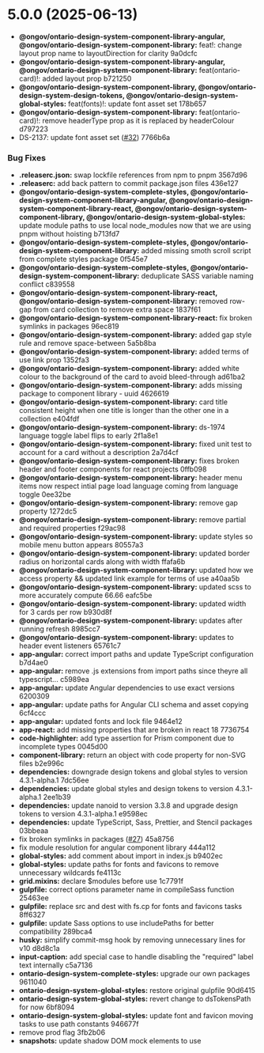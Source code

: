 # 5.0.0 (2025-06-13)

- **@ongov/ontario-design-system-component-library-angular, @ongov/ontario-design-system-component-library:** feat!: change layout prop name to layoutDirection for clarity 9a0dcfc
- **@ongov/ontario-design-system-component-library-angular, @ongov/ontario-design-system-component-library:** feat(ontario-card)!: added layout prop b721250
- **@ongov/ontario-design-system-component-library, @ongov/ontario-design-system-design-tokens, @ongov/ontario-design-system-global-styles:** feat(fonts)!: update font asset set 178b657
- **@ongov/ontario-design-system-component-library:** feat(ontario-card)!: remove headerType prop as it is replaced by headerColour d797223
- DS-2137: update font asset set ([#32](undefined/ongov/ontario-design-system/issues/32)) 7766b6a

### Bug Fixes

- **.releaserc.json:** swap lockfile references from npm to pnpm 3567d96
- **.releaserc:** add back pattern to commit package.json files 436e127
- **@ongov/ontario-design-system-complete-styles, @ongov/ontario-design-system-component-library-angular, @ongov/ontario-design-system-component-library-react, @ongov/ontario-design-system-component-library, @ongov/ontario-design-system-global-styles:** update module paths to use local node_modules now that we are using pnpm without hoisting b713fd7
- **@ongov/ontario-design-system-complete-styles, @ongov/ontario-design-system-component-library:** added missing smoth scroll script from complete styles package 0f545e7
- **@ongov/ontario-design-system-complete-styles, @ongov/ontario-design-system-component-library:** deduplicate SASS variable naming conflict c839558
- **@ongov/ontario-design-system-component-library-react, @ongov/ontario-design-system-component-library:** removed row-gap from card collection to remove extra space 1837f61
- **@ongov/ontario-design-system-component-library-react:** fix broken symlinks in packages 96ec819
- **@ongov/ontario-design-system-component-library:** added gap style rule and remove space-between 5a5b8ba
- **@ongov/ontario-design-system-component-library:** added terms of use link prop 1352fa3
- **@ongov/ontario-design-system-component-library:** added white colour to the background of the card to avoid bleed-through ad61ba2
- **@ongov/ontario-design-system-component-library:** adds missing package to component library - uuid 4626619
- **@ongov/ontario-design-system-component-library:** card title consistent height when one title is longer than the other one in a collection e404fdf
- **@ongov/ontario-design-system-component-library:** ds-1974 language toggle label flips to early 2f1a8e1
- **@ongov/ontario-design-system-component-library:** fixed unit test to account for a card without a description 2a7d4cf
- **@ongov/ontario-design-system-component-library:** fixes broken header and footer components for react projects 0ffb098
- **@ongov/ontario-design-system-component-library:** header menu items now respect intial page load language coming from language toggle 0ee32be
- **@ongov/ontario-design-system-component-library:** remove gap property 1272dc5
- **@ongov/ontario-design-system-component-library:** remove partial and required properties f29ac98
- **@ongov/ontario-design-system-component-library:** update styles so mobile menu button appears 80557a3
- **@ongov/ontario-design-system-component-library:** updated border radius on horizontal cards along with width ffafa6b
- **@ongov/ontario-design-system-component-library:** updated how we access property && updated link example for terms of use a40aa5b
- **@ongov/ontario-design-system-component-library:** updated scss to more accurately compute 66.66 eafc5be
- **@ongov/ontario-design-system-component-library:** updated width for 3 cards per row b930d8f
- **@ongov/ontario-design-system-component-library:** updates after running refresh 8985cc7
- **@ongov/ontario-design-system-component-library:** updates to header event listeners 65761c7
- **app-angular:** correct import paths and update TypeScript configuration b7d4ae0
- **app-angular:** remove .js extensions from import paths since theyre all typescript... c5989ea
- **app-angular:** update Angular dependencies to use exact versions 6200309
- **app-angular:** update paths for Angular CLI schema and asset copying 6cf4ccc
- **app-angular:** updated fonts and lock file 9464e12
- **app-react:** add missing properties that are broken in react 18 7736754
- **code-highlighter:** add type assertion for Prism component due to incomplete types 0045d00
- **component-library:** return an object with code property for non-SVG files b2e996c
- **dependencies:** downgrade design tokens and global styles to version 4.3.1-alpha.1 7dc56ee
- **dependencies:** update global styles and design tokens to version 4.3.1-alpha.1 2ee1b39
- **dependencies:** update nanoid to version 3.3.8 and upgrade design tokens to version 4.3.1-alpha.1 e9598ec
- **dependencies:** update TypeScript, Sass, Prettier, and Stencil packages 03bbeaa
- fix broken symlinks in packages ([#27](undefined/ongov/ontario-design-system/issues/27)) 45a8756
- fix module resolution for angular component library 444a112
- **global-styles:** add comment about import in index.js b9402ec
- **global-styles:** update paths for fonts and favicons to remove unnecessary wildcards fe4113c
- **grid.mixins:** declare $modules before use 1c7791f
- **gulpfile:** correct options parameter name in compileSass function 25463ee
- **gulpfile:** replace src and dest with fs.cp for fonts and favicons tasks 8ff6327
- **gulpfile:** update Sass options to use includePaths for better compatibility 289bca4
- **husky:** simplify commit-msg hook by removing unnecessary lines for v10 d8d8c1a
- **input-caption:** add special case to handle disabling the "required" label text internally c5a7136
- **ontario-design-system-complete-styles:** upgrade our own packages 9611040
- **ontario-design-system-global-styles:** restore original gulpfile 90d6415
- **ontario-design-system-global-styles:** revert change to dsTokensPath for now 6bf8094
- **ontario-design-system-global-styles:** update font and favicon moving tasks to use path constants 946677f
- remove prod flag 3fb2b06
- **snapshots:** update shadow DOM mock elements to use <template> for consistency f6ab738
- updated production flag to point to the proper environment file 335c580
- **utils:** isNumber function validation inverted 37637b6
- **utils:** update `retrieveEnumKeys` function 325d3af
- **workflows:** update pnpm action to use action-setup for installation f4ab102
- **workflows:** update pnpm version to 10.2.0 in all workflow files 45ac877

### Code Refactoring

- **global-styles:** update global styles to use new fonts partial 4e855db

### Features

- **@ongov/ontario-design-system-complete-styles, @ongov/ontario-design-system-component-library-angular, @ongov/ontario-design-system-component-library-react, @ongov/ontario-design-system-component-library, @ongov/ontario-design-system-design-tokens, @ongov/ontario-design-system-global-styles:** update lerna, semantic-release, and snapshots 0053577
- **@ongov/ontario-design-system-complete-styles, @ongov/ontario-design-system-component-library-angular, @ongov/ontario-design-system-component-library-react, @ongov/ontario-design-system-component-library, @ongov/ontario-design-system-design-tokens, @ongov/ontario-design-system-global-styles:** use pnpm 3ea714a
- **@ongov/ontario-design-system-component-library-angular, @ongov/ontario-design-system-component-library:** ontario-card header supports ds colour options 3ec917a
- **@ongov/ontario-design-system-component-library:** add alt text property for images within an ontario-card 0ea14ac
- **@ongov/ontario-design-system-component-library:** add dynamic heading level rendering to ontario-card component 3a6fc36
- **@ongov/ontario-design-system-component-library:** added readMes to the two new task components 1ac0fd2
- **@ongov/ontario-design-system-component-library:** update hint text and language validators cbb3a42
- add missing environment variables for Renovate configuration 891ee92
- add Renovate configuration and update workflow for PNPM integration afa9368
- add Renovate configuration parameters to workflow 5f6c2bb
- add Renovate configuration parameters to workflow ([#50](undefined/ongov/ontario-design-system/issues/50)) a774862
- add Renovate GitHub Action workflow 985247c
- add RENOVATE_TOKEN to Renovate workflow for improved authentication aacf9b3
- enable pull request trigger for Renovate workflow 6a0d996
- **global-styles:** add index.js file to allow for import in JS 0f029eb
- **monorepo:** add rimraf as a dev dependency in multiple packages de2959d
- **monorepo:** add script to check for outdated dependencies and update gulpfile paths 764c2a4
- **monorepo:** migrate to npm workspaces with Lerna a16264d
- **monorepo:** updating dependencies 0b1e74d
- **ontario-design-system-component-library-react:** update everything else except np 7d61e74
- **ontario-design-system-component-library-react:** update types and jest dependencies 357392b
- **ontario-design-system-component-library\*:** update imports to follow nodenext standard 6553372
- **ontario-design-system-components:** update StyleDictionary implementation 666a0d1
- **ontario-design-system-design-tokens:** add js platform output for tokens f670e60
- **ontario-design-system:** add TypeScript configuration file with baseUrl and path mappings 06d5cc8
- **ontario-search-box:** add component to library b2756b6
- **ontario-task-list:** add comments to the task list file 9f66fa4
- **ontario-task-list:** updated tests for task list 753247c
- **ontario-task:** add translation for aria-label c51eb12
- **ontario-task:** added test to check heading level of task label 4f69ff8
- **ontario-task:** updated translation functionality bd931fe
- remove RENOVATE_CONFIG_FILE from Renovate workflow e2c3351
- update PNPM version to 10.2.0 in Renovate workflow 227ca04

### BREAKING CHANGES

- **@ongov/ontario-design-system-component-library-angular, @ongov/ontario-design-system-component-library:** cards with the `layout` prop should now use `layout-direction` or `layoutDirection`
- Font assets have been restructured, review font files
  and SCSS/CSS imports in use.

### update global styles to use new fonts partial

- Provide `font-family` strings from `fonts` partial instead of
  `typography` partial
- Rename `$ontario-font-raleway-modified` to `$ontario-font-raleway`
- Add `fonts` to `theme.scss`

* `font-family` vars → `fonts`; Removed `-modified` from
  `$ontario-font-raleway`.

### update component styles to use fonts

- Update components using `typeography` `font-face` vars to use `fonts`.
- Rename uses of `$ontario-font-raleway-modified` to
  `$ontario-font-raleway`.

* **global-styles:** `font-family` vars → `fonts`; Removed `-modified` from `$ontario-font-raleway`.
* **@ongov/ontario-design-system-component-library, @ongov/ontario-design-system-design-tokens, @ongov/ontario-design-system-global-styles:** Font assets have been restructured, review font files and SCSS/CSS imports in use.
* **@ongov/ontario-design-system-component-library-angular, @ongov/ontario-design-system-component-library:** `card-type` prop is now deprecated. Use `layout` prop instead.
* **@ongov/ontario-design-system-component-library:** `headerType` prop has been deprecated. Use the `headerColour` prop instead.

# 5.0.0-alpha.10 (2025-03-31)

### Bug Fixes

- **global-styles:** add comment about import in index.js b9402ec

# 5.0.0-alpha.9 (2025-03-31)

### Bug Fixes

- **.releaserc:** add back pattern to commit package.json files 436e127

# 5.0.0-alpha.8 (2025-03-27)

### Features

- **global-styles:** add index.js file to allow for import in JS 0f029eb

# 5.0.0-alpha.7 (2025-03-13)

### Bug Fixes

- **.releaserc.json:** swap lockfile references from npm to pnpm 3567d96

# 5.0.0-alpha.6 (2025-03-13)

- **@ongov/ontario-design-system-component-library, @ongov/ontario-design-system-design-tokens, @ongov/ontario-design-system-global-styles:** feat(fonts)!: update font asset set 178b657
- DS-2137: update font asset set ([#32](undefined/ongov/ontario-design-system/issues/32)) 7766b6a

### Bug Fixes

- **@ongov/ontario-design-system-complete-styles, @ongov/ontario-design-system-component-library-angular, @ongov/ontario-design-system-component-library-react, @ongov/ontario-design-system-component-library, @ongov/ontario-design-system-global-styles:** update module paths to use local node_modules now that we are using pnpm without hoisting b713fd7
- **@ongov/ontario-design-system-component-library-react:** fix broken symlinks in packages 96ec819
- **@ongov/ontario-design-system-component-library:** adds missing package to component library - uuid 4626619
- **@ongov/ontario-design-system-component-library:** updates after running refresh 8985cc7
- **app-angular:** correct import paths and update TypeScript configuration b7d4ae0
- **app-angular:** remove .js extensions from import paths since theyre all typescript... c5989ea
- **app-angular:** update Angular dependencies to use exact versions 6200309
- **app-angular:** update paths for Angular CLI schema and asset copying 6cf4ccc
- **app-angular:** updated fonts and lock file 9464e12
- **app-react:** add missing properties that are broken in react 18 7736754
- **code-highlighter:** add type assertion for Prism component due to incomplete types 0045d00
- **component-library:** return an object with code property for non-SVG files b2e996c
- **dependencies:** downgrade design tokens and global styles to version 4.3.1-alpha.1 7dc56ee
- **dependencies:** update global styles and design tokens to version 4.3.1-alpha.1 2ee1b39
- **dependencies:** update nanoid to version 3.3.8 and upgrade design tokens to version 4.3.1-alpha.1 e9598ec
- **dependencies:** update TypeScript, Sass, Prettier, and Stencil packages 03bbeaa
- fix broken symlinks in packages ([#27](undefined/ongov/ontario-design-system/issues/27)) 45a8756
- **global-styles:** update paths for fonts and favicons to remove unnecessary wildcards fe4113c
- **gulpfile:** correct options parameter name in compileSass function 25463ee
- **gulpfile:** replace src and dest with fs.cp for fonts and favicons tasks 8ff6327
- **gulpfile:** update Sass options to use includePaths for better compatibility 289bca4
- **husky:** simplify commit-msg hook by removing unnecessary lines for v10 d8d8c1a
- **ontario-design-system-complete-styles:** upgrade our own packages 9611040
- **ontario-design-system-global-styles:** restore original gulpfile 90d6415
- **ontario-design-system-global-styles:** revert change to dsTokensPath for now 6bf8094
- **ontario-design-system-global-styles:** update font and favicon moving tasks to use path constants 946677f
- **snapshots:** update shadow DOM mock elements to use <template> for consistency f6ab738
- **workflows:** update pnpm action to use action-setup for installation f4ab102
- **workflows:** update pnpm version to 10.2.0 in all workflow files 45ac877

### Code Refactoring

- **global-styles:** update global styles to use new fonts partial 4e855db

### Features

- **@ongov/ontario-design-system-complete-styles, @ongov/ontario-design-system-component-library-angular, @ongov/ontario-design-system-component-library-react, @ongov/ontario-design-system-component-library, @ongov/ontario-design-system-design-tokens, @ongov/ontario-design-system-global-styles:** update lerna, semantic-release, and snapshots 0053577
- **@ongov/ontario-design-system-complete-styles, @ongov/ontario-design-system-component-library-angular, @ongov/ontario-design-system-component-library-react, @ongov/ontario-design-system-component-library, @ongov/ontario-design-system-design-tokens, @ongov/ontario-design-system-global-styles:** use pnpm 3ea714a
- **monorepo:** add rimraf as a dev dependency in multiple packages de2959d
- **monorepo:** add script to check for outdated dependencies and update gulpfile paths 764c2a4
- **monorepo:** migrate to npm workspaces with Lerna a16264d
- **monorepo:** updating dependencies 0b1e74d
- **ontario-design-system-component-library-react:** update everything else except np 7d61e74
- **ontario-design-system-component-library-react:** update types and jest dependencies 357392b
- **ontario-design-system-component-library\*:** update imports to follow nodenext standard 6553372
- **ontario-design-system-components:** update StyleDictionary implementation 666a0d1
- **ontario-design-system-design-tokens:** add js platform output for tokens f670e60
- **ontario-design-system:** add TypeScript configuration file with baseUrl and path mappings 06d5cc8

### BREAKING CHANGES

- Font assets have been restructured, review font files
  and SCSS/CSS imports in use.

### update global styles to use new fonts partial

- Provide `font-family` strings from `fonts` partial instead of
  `typography` partial
- Rename `$ontario-font-raleway-modified` to `$ontario-font-raleway`
- Add `fonts` to `theme.scss`

* `font-family` vars → `fonts`; Removed `-modified` from
  `$ontario-font-raleway`.

### update component styles to use fonts

- Update components using `typeography` `font-face` vars to use `fonts`.
- Rename uses of `$ontario-font-raleway-modified` to
  `$ontario-font-raleway`.

* **global-styles:** `font-family` vars → `fonts`; Removed `-modified` from `$ontario-font-raleway`.
* **@ongov/ontario-design-system-component-library, @ongov/ontario-design-system-design-tokens, @ongov/ontario-design-system-global-styles:** Font assets have been restructured, review font files and SCSS/CSS imports in use.

# 5.0.0-alpha.5 (2025-01-27)

### Bug Fixes

- **@ongov/ontario-design-system-component-library:** added gap style rule and remove space-between 5a5b8ba
- **@ongov/ontario-design-system-component-library:** added terms of use link prop 1352fa3
- **@ongov/ontario-design-system-component-library:** added white colour to the background of the card to avoid bleed-through ad61ba2
- **@ongov/ontario-design-system-component-library:** remove partial and required properties f29ac98
- **@ongov/ontario-design-system-component-library:** updated border radius on horizontal cards along with width ffafa6b
- **@ongov/ontario-design-system-component-library:** updated how we access property && updated link example for terms of use a40aa5b
- **@ongov/ontario-design-system-component-library:** updated scss to more accurately compute 66.66 eafc5be
- **@ongov/ontario-design-system-component-library:** updated width for 3 cards per row b930d8f

# 5.0.0-alpha.4 (2025-01-17)

### Bug Fixes

- **@ongov/ontario-design-system-complete-styles, @ongov/ontario-design-system-component-library:** deduplicate SASS variable naming conflict c839558

# 5.0.0-alpha.3 (2024-12-17)

### Bug Fixes

- **grid.mixins:** declare $modules before use 1c7791f
- **utils:** isNumber function validation inverted 37637b6
- **utils:** update `retrieveEnumKeys` function 325d3af

# 5.0.0-alpha.2 (2024-11-26)

### Bug Fixes

- remove prod flag 3fb2b06
- updated production flag to point to the proper environment file 335c580

# 5.0.0-alpha.1 (2024-10-21)

### Bug Fixes

- **@ongov/ontario-design-system-complete-styles, @ongov/ontario-design-system-component-library:** added missing smoth scroll script from complete styles package 0f545e7
- **@ongov/ontario-design-system-component-library:** update styles so mobile menu button appears 80557a3
- **input-caption:** add special case to handle disabling the "required" label text internally c5a7136

- **@ongov/ontario-design-system-component-library:** feat(ontario-card)!: remove headerType prop as it is replaced by headerColour d797223
- **@ongov/ontario-design-system-component-library-angular, @ongov/ontario-design-system-component-library:** feat(ontario-card)!: added layout prop b721250

### Features

- **@ongov/ontario-design-system-component-library-angular, @ongov/ontario-design-system-component-library:** ontario-card header supports ds colour options 3ec917a
- **ontario-search-box:** add component to library b2756b6

### BREAKING CHANGES

- **@ongov/ontario-design-system-component-library-angular, @ongov/ontario-design-system-component-library:** `card-type` prop is now deprecated. Use `layout` prop instead.
- **@ongov/ontario-design-system-component-library:** `headerType` prop has been deprecated. Use the `headerColour` prop instead.

## 4.3.1-alpha.1 (2024-10-11)

### Bug Fixes

- **@ongov/ontario-design-system-component-library:** card title consistent height when one title is longer than the other one in a collection e404fdf
- **@ongov/ontario-design-system-component-library:** ds-1974 language toggle label flips to early 2f1a8e1
- **@ongov/ontario-design-system-component-library:** fixed unit test to account for a card without a description 2a7d4cf
- **@ongov/ontario-design-system-component-library:** header menu items now respect intial page load language coming from language toggle 0ee32be
- **@ongov/ontario-design-system-component-library:** updates to header event listeners 65761c7

# 4.3.0 (2024-10-02)

### Bug Fixes

- **@ongov/ontario-design-system-component-library-angular, @ongov/ontario-design-system-component-library:** convert headingContent and headingType to optional in OntarioCallout and OntarioAside 7aaf331
- **@ongov/ontario-design-system-component-library, @ongov/ontario-design-system-global-styles:** added new bold italic open sans font 599e21a
- **@ongov/ontario-design-system-component-library:** document how to use events with form components 2acd311
- **@ongov/ontario-design-system-component-library:** ontario card height is now the same for all cards regardless of individual card content length 8c3e95a
- **@ongov/ontario-design-system-component-library:** ontario-card-collection\_\_container now has padding set to 0 c83e311
- **@ongov/ontario-design-system-component-library:** readme updates to component name and properties e5af8b1
- **@ongov/ontario-design-system-component-library:** stacking all cards in one column on small breakpoints 67958f1
- **@ongov/ontario-design-system-component-library:** web components now have import injection support 83e4c8e
- **@ongov/ontario-design-system-design-tokens, @ongov/ontario-design-system-global-styles:** small breakpoint styling error in heading regarding language toggle and logo adbc8b2
- **@ongov/ontario-design-system-global-styles:** moved local font to the end of declaration 62e487a
- **ontario-button:** update submit method to requestSubmit() c113b20
- **ontario-header:** fix OntarioHeader emitting `0` when max links set to zero de9bdaa
- tablet and mobile subheader links now collapse into a menu button b888a36

### Features

- **@ongov/ontario-design-system-component-library:** final qa fixes 928645f
- **@ongov/ontario-design-system-component-library:** fixes for poc 1638cb7
- **@ongov/ontario-design-system-component-library:** implement ontario-badge as a web component 14bfdef
- **@ongov/ontario-design-system-global-styles:** add hyphenation support for labels and fieldsets df759f3
- **@ongov/ontario-design-system-global-styles:** move form styles from \_text_input.component.scss 5ee2679
- fix build error 5ccded9
- fix build error 4a2c3d4
- fix manifest json fbd8fc7
- remove margin top 2ff51bd
- update angular page titles 9715eda
- update angular title for content 6725ca3
- update base url to be a constant aefd901
- updates based on QA feedback ec45cbb

# 4.3.0-alpha.3 (2024-10-01)

### Bug Fixes

- **@ongov/ontario-design-system-component-library, @ongov/ontario-design-system-global-styles:** added new bold italic open sans font 599e21a
- **@ongov/ontario-design-system-component-library:** document how to use events with form components 2acd311
- **@ongov/ontario-design-system-component-library:** readme updates to component name and properties e5af8b1
- **@ongov/ontario-design-system-component-library:** web components now have import injection support 83e4c8e
- **@ongov/ontario-design-system-design-tokens, @ongov/ontario-design-system-global-styles:** small breakpoint styling error in heading regarding language toggle and logo adbc8b2
- **@ongov/ontario-design-system-global-styles:** moved local font to the end of declaration 62e487a
- **ontario-button:** update submit method to requestSubmit() c113b20
- **ontario-header:** fix OntarioHeader emitting `0` when max links set to zero de9bdaa
- tablet and mobile subheader links now collapse into a menu button b888a36

### Features

- **@ongov/ontario-design-system-component-library:** implement ontario-badge as a web component 14bfdef
- **@ongov/ontario-design-system-global-styles:** add hyphenation support for labels and fieldsets df759f3

# 4.3.0-alpha.2 (2024-08-19)

### Bug Fixes

- **@ongov/ontario-design-system-component-library:** stacking all cards in one column on small breakpoints 67958f1

# 4.3.0-alpha.1 (2024-08-07)

### Bug Fixes

- **@ongov/ontario-design-system-component-library-angular, @ongov/ontario-design-system-component-library:** convert headingContent and headingType to optional in OntarioCallout and OntarioAside 7aaf331
- **@ongov/ontario-design-system-component-library:** ontario card height is now the same for all cards regardless of individual card content length 8c3e95a
- **@ongov/ontario-design-system-component-library:** ontario-card-collection\_\_container now has padding set to 0 c83e311

### Features

- **@ongov/ontario-design-system-component-library:** final qa fixes 928645f
- **@ongov/ontario-design-system-component-library:** fixes for poc 1638cb7
- **@ongov/ontario-design-system-global-styles:** move form styles from \_text_input.component.scss 5ee2679
- fix build error 5ccded9
- fix build error 4a2c3d4
- fix manifest json fbd8fc7
- remove margin top 2ff51bd
- update angular page titles 9715eda
- update angular title for content 6725ca3
- update base url to be a constant aefd901
- updates based on QA feedback ec45cbb

# 4.3.0-alpha.1 (2024-08-07)

### Bug Fixes

- **@ongov/ontario-design-system-component-library-angular, @ongov/ontario-design-system-component-library:** convert headingContent and headingType to optional in OntarioCallout and OntarioAside 7aaf331
- **@ongov/ontario-design-system-component-library:** ontario card height is now the same for all cards regardless of individual card content length 8c3e95a
- **@ongov/ontario-design-system-component-library:** ontario-card-collection\_\_container now has padding set to 0 c83e311

### Features

- **@ongov/ontario-design-system-component-library:** final qa fixes 928645f
- **@ongov/ontario-design-system-component-library:** fixes for poc 1638cb7
- **@ongov/ontario-design-system-global-styles:** move form styles from \_text_input.component.scss 5ee2679
- fix build error 5ccded9
- fix build error 4a2c3d4
- fix manifest json fbd8fc7
- remove margin top 2ff51bd
- update angular page titles 9715eda
- update angular title for content 6725ca3
- update base url to be a constant aefd901
- updates based on QA feedback ec45cbb

# 4.2.0 (2024-04-18)

### Bug Fixes

- **@ongov/ontario-design-system-component-library:** adds background-colour and border-radius for cards d8a9b8a
- **@ongov/ontario-design-system-component-library:** changed-header-width-to-match-card 1733743
- **@ongov/ontario-design-system-component-library:** fixed typo d2113a7
- **@ongov/ontario-design-system-global-styles:** updated global styles to include edge case for columns 3ee2e29
- **ontario-footer:** add assetBasePath to allow custom asset paths 414a83e

### Features

- **@ongov/ontario-design-system-complete-styles, @ongov/ontario-design-system-component-library-angular, @ongov/ontario-design-system-component-library-react, @ongov/ontario-design-system-component-library, @ongov/ontario-design-system-design-tokens, @ongov/ontario-design-system-global-styles:** adds note about changes to package namespace in README files d068527
- **@ongov/ontario-design-system-complete-styles, @ongov/ontario-design-system-component-library-angular, @ongov/ontario-design-system-component-library-react, @ongov/ontario-design-system-component-library, @ongov/ontario-design-system-design-tokens, @ongov/ontario-design-system-global-styles:** update the namespaces across the entire repo 26a6b77
- **@ongov/ontario-design-system-complete-styles, @ongov/ontario-design-system-component-library-angular, @ongov/ontario-design-system-component-library-react, @ongov/ontario-design-system-component-library, @ongov/ontario-design-system-design-tokens, @ongov/ontario-design-system-global-styles:** update the namespaces across the entire repo 75811a2
- **@ongov/ontario-design-system-component-library, @ongov/ontario-design-system-global-styles:** updated sass files to reference new namespace e287af4
- **@ongov/ontario-design-system-component-library:** add native form support to the form elements 0de149f
- **@ongov/ontario-design-system-global-styles:** fix multi comlumn list layout issue 3488a4c
- **component-library:** upgrade to Stencil 4.12.2 3d0da0f

# 4.2.0-alpha.1 (2024-04-17)

### Bug Fixes

- **@ongov/ontario-design-system-component-library:** adds background-colour and border-radius for cards d8a9b8a
- **@ongov/ontario-design-system-component-library:** changed-header-width-to-match-card 1733743
- **@ongov/ontario-design-system-component-library:** fixed typo d2113a7
- **@ongov/ontario-design-system-global-styles:** updated global styles to include edge case for columns 3ee2e29
- **ontario-footer:** add assetBasePath to allow custom asset paths 414a83e

### Features

- **@ongov/ontario-design-system-complete-styles, @ongov/ontario-design-system-component-library-angular, @ongov/ontario-design-system-component-library-react, @ongov/ontario-design-system-component-library, @ongov/ontario-design-system-design-tokens, @ongov/ontario-design-system-global-styles:** adds note about changes to package namespace in README files d068527
- **@ongov/ontario-design-system-complete-styles, @ongov/ontario-design-system-component-library-angular, @ongov/ontario-design-system-component-library-react, @ongov/ontario-design-system-component-library, @ongov/ontario-design-system-design-tokens, @ongov/ontario-design-system-global-styles:** update the namespaces across the entire repo 26a6b77
- **@ongov/ontario-design-system-complete-styles, @ongov/ontario-design-system-component-library-angular, @ongov/ontario-design-system-component-library-react, @ongov/ontario-design-system-component-library, @ongov/ontario-design-system-design-tokens, @ongov/ontario-design-system-global-styles:** update the namespaces across the entire repo 75811a2
- **@ongov/ontario-design-system-component-library, @ongov/ontario-design-system-global-styles:** updated sass files to reference new namespace e287af4
- **@ongov/ontario-design-system-component-library:** add native form support to the form elements 0de149f
- **@ongov/ontario-design-system-global-styles:** fix multi comlumn list layout issue 3488a4c
- **component-library:** upgrade to Stencil 4.12.2 3d0da0f

# 4.1.0 (2024-04-09)

### Bug Fixes

- **@ontario-digital-service/ontario-design-system-global-styles:** updated global styles to include edge case for columns 249d1c6
- **ontario-footer:** add assetBasePath to allow custom asset paths 2303da1
- **OntarioDateInput:** add custom inputOnChange event ef80b9a

### Features

- **@ontario-digital-service/ontario-design-system-complete-styles, @ontario-digital-service/ontario-design-system-component-library-angular, @ontario-digital-service/ontario-design-system-component-library-react, @ontario-digital-service/ontario-design-system-component-library, @ontario-digital-service/ontario-design-system-design-tokens, @ontario-digital-service/ontario-design-system-global-styles:** adds note about changes to package namespace in README files db051a3
- **@ontario-digital-service/ontario-design-system-component-library-angular, @ontario-digital-service/ontario-design-system-component-library:** adds web-component examples de083e9
- **@ontario-digital-service/ontario-design-system-component-library:** add component examples to component documentation 8cb7fea
- **@ontario-digital-service/ontario-design-system-global-styles:** fix multi comlumn list layout issue 33dec9d
- update package version 007ea21

# 4.1.0-alpha.4 (2024-04-04)

### Features

- **@ontario-digital-service/ontario-design-system-complete-styles, @ontario-digital-service/ontario-design-system-component-library-angular, @ontario-digital-service/ontario-design-system-component-library-react, @ontario-digital-service/ontario-design-system-component-library, @ontario-digital-service/ontario-design-system-design-tokens, @ontario-digital-service/ontario-design-system-global-styles:** adds note about changes to package namespace in README files db051a3

# 4.1.0-alpha.3 (2024-03-25)

### Bug Fixes

- **ontario-footer:** add assetBasePath to allow custom asset paths 2303da1

# 4.1.0-alpha.2 (2024-03-20)

### Bug Fixes

- **@ontario-digital-service/ontario-design-system-global-styles:** updated global styles to include edge case for columns 249d1c6

### Features

- **@ontario-digital-service/ontario-design-system-global-styles:** fix multi comlumn list layout issue 33dec9d

# 4.1.0-alpha.1 (2024-03-18)

### Bug Fixes

- **OntarioDateInput:** add custom inputOnChange event ef80b9a

### Features

- **@ontario-digital-service/ontario-design-system-component-library-angular, @ontario-digital-service/ontario-design-system-component-library:** adds web-component examples de083e9
- **@ontario-digital-service/ontario-design-system-component-library:** add component examples to component documentation 8cb7fea
- update package version 007ea21

# 4.0.0 (2024-02-02)

### Bug Fixes

- **@ongov/ontario-design-system-component-library:** add additional icon sizes, 16 and 48 2311f4b
- **@ongov/ontario-design-system-component-library:** avoid overriding language through events if lang is passed as prop 6e4d5b7
- **@ongov/ontario-design-system-component-library:** disable es5 production build 8453a6c
- **@ongov/ontario-design-system-component-library:** fix footer tests for the year 2024 967c66f
- **@ongov/ontario-design-system-component-library:** fixed unit tests b484da4
- **@ongov/ontario-design-system-component-library:** remove the open string type from IconColours on the icons d323137

### Features

- **@ongov/ontario-design-system-component-library:** update styles to flex wrap card-collection 4dcf380
- **developer-docs:** add Google Tag Manager plugin to inject Google Analytics into Docusaurus 6eccd18

### BREAKING CHANGES

- **@ongov/ontario-design-system-component-library:** remove es5 support from the build

# 4.0.0-alpha.4 (2024-02-02)

### Bug Fixes

- **@ongov/ontario-design-system-component-library:** add additional icon sizes, 16 and 48 2311f4b
- **@ongov/ontario-design-system-component-library:** remove the open string type from IconColours on the icons d323137

### Features

- **@ongov/ontario-design-system-component-library:** update styles to flex wrap card-collection 4dcf380
- **developer-docs:** add Google Tag Manager plugin to inject Google Analytics into Docusaurus 6eccd18

# 4.0.0-alpha.3 (2024-01-30)

### Reverts

- **@ongov/ontario-design-system-component-library:** Revert "chore: add 'use client' to button to see how it works in NextJS" d961089

# 4.0.0-alpha.2 (2024-01-04)

### Bug Fixes

- **@ongov/ontario-design-system-component-library:** fix footer tests for the year 2024 967c66f

# 4.0.0-alpha.1 (2023-12-29)

### Bug Fixes

- **@ongov/ontario-design-system-component-library:** disable es5 production build 8453a6c

### BREAKING CHANGES

- **@ongov/ontario-design-system-component-library:** remove es5 support from the build

## 3.2.1-alpha.1 (2023-12-29)

### Bug Fixes

- **@ongov/ontario-design-system-component-library:** avoid overriding language through events if lang is passed as prop 6e4d5b7
- **@ongov/ontario-design-system-component-library:** fixed unit tests b484da4

# 3.2.0 (2023-12-11)

### Bug Fixes

- **@ongov/ontario-design-system-component-library:** refactor error messaging SASS to make it reusable 62e3caf

### Features

- **ontario-input:** add error messaging and live validation to input e1641fa

# 3.2.0-alpha.1 (2023-12-11)

### Bug Fixes

- **@ongov/ontario-design-system-component-library:** refactor error messaging SASS to make it reusable 62e3caf

### Features

- **ontario-input:** add error messaging and live validation to input e1641fa

# 3.1.0 (2023-12-11)

### Bug Fixes

- **@ongov/ontario-design-system-component-library-angular, @ongov/ontario-design-system-component-library:** emit change events from input components 3b2302c
- **@ongov/ontario-design-system-component-library:** added config for header link api 28cb9b6
- **@ongov/ontario-design-system-component-library:** added hint-expander container bb97823
- **@ongov/ontario-design-system-component-library:** empty hint-expander container 10f739b
- **@ongov/ontario-design-system-component-library:** update typo 1dda24b
- **@ongov/ontario-design-system-global-styles:** add design tokens in global styles distribution package ebae02d
- **@ongov/ontario-design-system-global-styles:** review comments changes fa4bd86
- **ontario-header:** add information about serviceOntario header type to readme 47dc2b8
- **ontario-hint-expender:** add type information to emitted toggleExpanderEvent be56364
- **ontario-hint-text:** clean up HTML example formatting a63f718
- **ontario-input:** clean up HTML examples' formatting 794eb67
- **ontario-step-indicator:** add documentation and usage examples d48577c
- **ontario-table:** update custom prop type docs with defaults 3da7134
- **ontario-textarea:** add default column to custom prop type tables e9b4e24

### Features

- **@ongov/ontario-design-system-component-library-angular, @ongov/ontario-design-system-component-library, @ongov/ontario-design-system-global-styles:** angular poc environment ddc6fe8
- **@ongov/ontario-design-system-component-library:** fetch dynamic french menu for header 01b1713

# 3.1.0-alpha.1 (2023-12-08)

### Bug Fixes

- **@ongov/ontario-design-system-component-library-angular, @ongov/ontario-design-system-component-library:** emit change events from input components 3b2302c
- **@ongov/ontario-design-system-component-library:** added config for header link api 28cb9b6
- **@ongov/ontario-design-system-component-library:** added hint-expander container bb97823
- **@ongov/ontario-design-system-component-library:** empty hint-expander container 10f739b
- **@ongov/ontario-design-system-component-library:** update typo 1dda24b
- **@ongov/ontario-design-system-global-styles:** add design tokens in global styles distribution package ebae02d
- **@ongov/ontario-design-system-global-styles:** review comments changes fa4bd86
- **ontario-header:** add information about serviceOntario header type to readme 47dc2b8
- **ontario-hint-expender:** add type information to emitted toggleExpanderEvent be56364
- **ontario-hint-text:** clean up HTML example formatting a63f718
- **ontario-input:** clean up HTML examples' formatting 794eb67
- **ontario-step-indicator:** add documentation and usage examples d48577c
- **ontario-table:** update custom prop type docs with defaults 3da7134
- **ontario-textarea:** add default column to custom prop type tables e9b4e24

### Features

- **@ongov/ontario-design-system-component-library-angular, @ongov/ontario-design-system-component-library, @ongov/ontario-design-system-global-styles:** angular poc environment ddc6fe8
- **@ongov/ontario-design-system-component-library:** fetch dynamic french menu for header 01b1713

# 3.0.0 (2023-09-27)

### Bug Fixes

- **@ongov/ontario-design-system-component-library-angular, @ongov/ontario-design-system-component-library:** update event function signature to match the types expected a18275f
- **@ongov/ontario-design-system-component-library-angular, @ongov/ontario-design-system-component-library:** update event signatures on ontario-checkboxes ed3afae
- **@ongov/ontario-design-system-component-library:** added DateValidatorReturnType to readme 74540ea
- **@ongov/ontario-design-system-component-library:** review comment fixes 43d0d47
- **@ongov/ontario-design-system-component-library:** review comment fixes 8a1f520
- **@ongov/ontario-design-system-component-library:** review comment fixes for date-input component 3bd4251
- **@ongov/ontario-design-system-component-library:** update all event signatures to return void to be compatible with React e775f88
- **@ongov/ontario-design-system-component-library:** updated date validation logic 3f1a96d
- **@ongov/ontario-design-system-component-library:** updated dateValidator example f0bbbbb
- **global-styles:** add px-to-rem function and mark rem-calc deprecated ea8124b
- **web-components:** update readme script links to point to correct paths b896904

- **@ongov/ontario-design-system-component-library:** feat!: upgrade to Stencil v4.1.0 1d6a1a9, closes /github.com/ionic-team/stencil/blob/main/BREAKING_CHANGES.md#stencil-v400
- **@ongov/ontario-design-system-component-library:** feat!: upgrade to Stencil v3.0.0 cdc25c8, closes /github.com/ionic-team/stencil/blob/main/BREAKING_CHANGES.md#stencil-v300

### Features

- **@ongov/ontario-design-system-component-library-angular, @ongov/ontario-design-system-component-library-react, @ongov/ontario-design-system-component-library:** added date input component c247722
- **@ongov/ontario-design-system-component-library:** added service ontario header 606bd99

### BREAKING CHANGES

- **@ongov/ontario-design-system-component-library:** Upgrading StencilJS next major version, v4.1.0.

Although there is not a big change in Stencil it might have unforeseen side-effects.

- **@ongov/ontario-design-system-component-library:** Upgrading StencilJS next major version.

Although there is not a big change in Stencil it might have unforeseen side-effects.

# 3.0.0-alpha.2 (2023-09-26)

### Bug Fixes

- **@ongov/ontario-design-system-component-library:** added DateValidatorReturnType to readme 74540ea
- **@ongov/ontario-design-system-component-library:** review comment fixes 43d0d47
- **@ongov/ontario-design-system-component-library:** review comment fixes 8a1f520
- **@ongov/ontario-design-system-component-library:** review comment fixes for date-input component 3bd4251
- **@ongov/ontario-design-system-component-library:** update all event signatures to return void to be compatible with React e775f88
- **@ongov/ontario-design-system-component-library:** updated date validation logic 3f1a96d
- **@ongov/ontario-design-system-component-library:** updated dateValidator example f0bbbbb

### Features

- **@ongov/ontario-design-system-component-library-angular, @ongov/ontario-design-system-component-library-react, @ongov/ontario-design-system-component-library:** added date input component c247722
- **@ongov/ontario-design-system-component-library:** added service ontario header 606bd99

# 3.0.0-alpha.1 (2023-09-22)

### Bug Fixes

- **@ongov/ontario-design-system-component-library-angular, @ongov/ontario-design-system-component-library:** update event function signature to match the types expected a18275f
- **@ongov/ontario-design-system-component-library-angular, @ongov/ontario-design-system-component-library:** update event signatures on ontario-checkboxes ed3afae
- **global-styles:** add px-to-rem function and mark rem-calc deprecated ea8124b
- **web-components:** update readme script links to point to correct paths b896904

- **@ongov/ontario-design-system-component-library:** feat!: upgrade to Stencil v4.1.0 1d6a1a9, closes /github.com/ionic-team/stencil/blob/main/BREAKING_CHANGES.md#stencil-v400
- **@ongov/ontario-design-system-component-library:** feat!: upgrade to Stencil v3.0.0 cdc25c8, closes /github.com/ionic-team/stencil/blob/main/BREAKING_CHANGES.md#stencil-v300

### BREAKING CHANGES

- **@ongov/ontario-design-system-component-library:** Upgrading StencilJS next major version, v4.1.0.

Although there is not a big change in Stencil it might have unforeseen side-effects.

- **@ongov/ontario-design-system-component-library:** Upgrading StencilJS next major version.

Although there is not a big change in Stencil it might have unforeseen side-effects.

# 2.7.0 (2023-08-17)

### Bug Fixes

- **@ongov/ontario-design-system-complete-styles, @ongov/ontario-design-system-component-library-angular, @ongov/ontario-design-system-component-library:** updates package.lock files, adds variable for asset-styles in complete styles package 4d5e138
- **@ongov/ontario-design-system-complete-styles, @ongov/ontario-design-system-component-library:** updates complete-styles package to include missing and broken assets 5853344
- **@ongov/ontario-design-system-complete-styles:** adds missing packages 80dcb32
- **@ongov/ontario-design-system-complete-styles:** fixes from MR review d710ca4
- **@ongov/ontario-design-system-component-library, @ongov/ontario-design-system-global-styles:** updates heading styles for fieldset legends, updates component lib index file for accessibility 5ad58d8
- **@ongov/ontario-design-system-component-library:** fixed header showing empty menu 635ca12
- **@ongov/ontario-design-system-component-library:** fixes back button custom on click functionality in step indicator 4b8ddcd
- **@ongov/ontario-design-system-component-library:** showing menu button based on allowed sub header links 6ac6cd2
- **@ongov/ontario-design-system-component-library:** updates icon colour options, updates hint expander colour and test a3af8ef
- swithch app to using HashRouter ef0faba
- update header links to expose some from the menu e1bbcb4

### Features

- **@ongov/ontario-design-system-complete-styles, @ongov/ontario-design-system-component-library-angular, @ongov/ontario-design-system-component-library-react, @ongov/ontario-design-system-component-library, @ongov/ontario-design-system-design-tokens, @ongov/ontario-design-system-global-styles:** updates package.lock files 03c844b
- **@ongov/ontario-design-system-component-library:** adds table component to web component library b7629cc
- **@ongov/ontario-design-system-component-library:** adds translations + updates menu accessibility text for ontario-header web component d0bdf0e
- **@ongov/ontario-design-system-component-library:** update loading indicator watch state b04a716

# 2.7.0-alpha.3 (2023-08-10)

### Bug Fixes

- **@ongov/ontario-design-system-component-library:** fixed header showing empty menu 635ca12
- **@ongov/ontario-design-system-component-library:** showing menu button based on allowed sub header links 6ac6cd2

# 2.7.0-alpha.2 (2023-07-31)

### Bug Fixes

- **@ongov/ontario-design-system-component-library, @ongov/ontario-design-system-global-styles:** updates heading styles for fieldset legends, updates component lib index file for accessibility 5ad58d8
- **@ongov/ontario-design-system-component-library:** fixes back button custom on click functionality in step indicator 4b8ddcd
- **@ongov/ontario-design-system-component-library:** updates icon colour options, updates hint expander colour and test a3af8ef
- swithch app to using HashRouter ef0faba
- update header links to expose some from the menu e1bbcb4

### Features

- **@ongov/ontario-design-system-component-library:** adds table component to web component library b7629cc
- **@ongov/ontario-design-system-component-library:** adds translations + updates menu accessibility text for ontario-header web component d0bdf0e
- **@ongov/ontario-design-system-component-library:** update loading indicator watch state b04a716

# 2.7.0-alpha.1 (2023-07-19)

### Bug Fixes

- **@ongov/ontario-design-system-complete-styles, @ongov/ontario-design-system-component-library-angular, @ongov/ontario-design-system-component-library:** updates package.lock files, adds variable for asset-styles in complete styles package 4d5e138
- **@ongov/ontario-design-system-complete-styles, @ongov/ontario-design-system-component-library:** updates complete-styles package to include missing and broken assets 5853344
- **@ongov/ontario-design-system-complete-styles:** adds missing packages 80dcb32
- **@ongov/ontario-design-system-complete-styles:** fixes from MR review d710ca4

### Features

- **@ongov/ontario-design-system-complete-styles, @ongov/ontario-design-system-component-library-angular, @ongov/ontario-design-system-component-library-react, @ongov/ontario-design-system-component-library, @ongov/ontario-design-system-design-tokens, @ongov/ontario-design-system-global-styles:** updates package.lock files 03c844b

# 2.6.0 (2023-07-13)

### Bug Fixes

- **@ongov/ontario-design-system-complete-styles, @ongov/ontario-design-system-component-library:** fixed missing styles for complete-style package 445c7c6
- **@ongov/ontario-design-system-component-library:** adds missing styles for ontario logo in application header 2829ef3

### Features

- **@ongov/ontario-design-system-component-library:** update indentation 26445a9
- **@ongov/ontario-design-system-component-library:** update tests f4a8ef5
- **@ongov/ontario-design-system-component-library:** update tests based on mr feedback 206e34d

# 2.6.0-alpha.1 (2023-07-12)

### Bug Fixes

- **@ongov/ontario-design-system-complete-styles, @ongov/ontario-design-system-component-library:** fixed missing styles for complete-style package 445c7c6
- **@ongov/ontario-design-system-component-library:** adds missing styles for ontario logo in application header 2829ef3

### Features

- **@ongov/ontario-design-system-component-library:** update indentation 26445a9
- **@ongov/ontario-design-system-component-library:** update tests f4a8ef5
- **@ongov/ontario-design-system-component-library:** update tests based on mr feedback 206e34d

# 2.5.0 (2023-06-13)

### Bug Fixes

- **@ongov/ontario-design-system-component-library-angular, @ongov/ontario-design-system-component-library:** adds events and custom event listeners for dropdown, textarea and text input components 73b2bfe
- **@ongov/ontario-design-system-component-library-angular, @ongov/ontario-design-system-component-library:** fixed footer margin and heading class 5724c7f
- **@ongov/ontario-design-system-component-library-angular, @ongov/ontario-design-system-component-library:** fixes according to MR review 3391c2d
- **@ongov/ontario-design-system-component-library-angular, @ongov/ontario-design-system-component-library:** fixes according to MR review 8f9852d
- **@ongov/ontario-design-system-component-library-angular, @ongov/ontario-design-system-component-library:** updates events for radio button and checkbox component 26ac007
- **@ongov/ontario-design-system-component-library:** added components.d.s and package-lock.json changes aa46c48
- **@ongov/ontario-design-system-component-library:** adds composable input element bbb911c
- **@ongov/ontario-design-system-component-library:** adds helper function to translate slots and textContent 3be6cd4
- **@ongov/ontario-design-system-component-library:** adds mockMutationObserver in utils to import into component tests that use it e8116a9
- **@ongov/ontario-design-system-component-library:** fixed remaining footer component bugs d9568ec
- **@ongov/ontario-design-system-component-library:** fixes according to MR review 8424490
- **@ongov/ontario-design-system-component-library:** fixes broken build 15800f9
- **@ongov/ontario-design-system-component-library:** fixes broken tests 0c353b5
- **@ongov/ontario-design-system-component-library:** fixes componentDidLoad function caef125
- **@ongov/ontario-design-system-component-library:** moves mock observer into test folder within utils 41e72c0
- **@ongov/ontario-design-system-component-library:** moves util functions around in new folders, updates input functional component props 473d9eb
- **@ongov/ontario-design-system-component-library:** rebases with develop 10116b3
- **@ongov/ontario-design-system-component-library:** remove console logs ea55c20
- **@ongov/ontario-design-system-component-library:** removed conflicting footer link styles ba9d8d8
- **@ongov/ontario-design-system-component-library:** removes default language, adds watch to changes in langauge prop 9f88652
- **@ongov/ontario-design-system-component-library:** removes extra \* ed4bb74
- **@ongov/ontario-design-system-component-library:** removes unused uuid import 8f3af5c
- **@ongov/ontario-design-system-component-library:** resolve merge conflicts 7d117b4
- **@ongov/ontario-design-system-component-library:** updates according to MR review b1679fd
- **@ongov/ontario-design-system-component-library:** updates branch to fix MR review discussions bfa6634
- **@ongov/ontario-design-system-component-library:** updates examples for READMEs with broken formatting, updates general component README file 77cf00a
- **@ongov/ontario-design-system-global-styles:** removed duplicate line-height variable d5876d0
- fixes broken formatting for ontario-button readme example 1bfb75c
- **language event handlers:** refactor code to be consistant 9b5c0df
- updated footer in react poc 25690c8

### Features

- **@ongov/ontario-design-system-component-library-angular, @ongov/ontario-design-system-component-library-react, @ongov/ontario-design-system-component-library:** adds ontario-language-toggle component d8176ad
- **@ongov/ontario-design-system-component-library-angular, @ongov/ontario-design-system-component-library-react, @ongov/ontario-design-system-component-library:** fix merge conflicts coming from develop 4da363e
- **@ongov/ontario-design-system-component-library-angular, @ongov/ontario-design-system-component-library:** fix merge conflicts coming from develop 9fbc051
- **@ongov/ontario-design-system-component-library-angular, @ongov/ontario-design-system-component-library:** fix merge conflicts coming from develop 366d66e
- **@ongov/ontario-design-system-component-library-angular, @ongov/ontario-design-system-component-library:** fix merge conflicts coming from develop 0b63336
- **@ongov/ontario-design-system-component-library-angular, @ongov/ontario-design-system-component-library:** fix merge conflicts coming from develop 7f3043f
- **@ongov/ontario-design-system-component-library-angular, @ongov/ontario-design-system-component-library:** resolve merge coflicts 294baa7
- **@ongov/ontario-design-system-component-library-angular:** added more frames 87d9c36
- **@ongov/ontario-design-system-component-library:** fix merge conflicts coming from develop 58fd0f8
- **@ongov/ontario-design-system-component-library:** fix merge conflicts coming from develop db7ba7e
- **@ongov/ontario-design-system-component-library:** fixed build errors 51c56c7
- **@ongov/ontario-design-system-component-library:** fixed merge conflicts 7e83f25
- **@ongov/ontario-design-system-component-library:** initial foundation for step indicator 60b20e7
- **@ongov/ontario-design-system-component-library:** remove unit tests for this branch e125b90
- **@ongov/ontario-design-system-component-library:** resolve merge coflicts 32c3f89
- **@ongov/ontario-design-system-component-library:** update based on mr feedback 557c94d
- **@ongov/ontario-design-system-component-library:** updates based on MR 51e6937
- remove the step indicator from the frames 85a484c
- resolve merge coflicts 966f319

# 2.5.0-alpha.3 (2023-07-11)

### Bug Fixes

- **@ongov/ontario-design-system-complete-styles, @ongov/ontario-design-system-component-library:** fixed missing styles for complete-style package 445c7c6
- **@ongov/ontario-design-system-component-library:** adds missing styles for ontario logo in application header 2829ef3

### Features

- **@ongov/ontario-design-system-component-library:** update indentation 26445a9
- **@ongov/ontario-design-system-component-library:** update tests f4a8ef5
- **@ongov/ontario-design-system-component-library:** update tests based on mr feedback 206e34d

# 2.5.0-alpha.2 (2023-06-13)

### Bug Fixes

- **language event handlers:** refactor code to be consistant 9b5c0df

# 2.5.0-alpha.1 (2023-06-07)

### Bug Fixes

- **@ongov/ontario-design-system-component-library-angular, @ongov/ontario-design-system-component-library:** fixes according to MR review 3391c2d
- **@ongov/ontario-design-system-component-library-angular, @ongov/ontario-design-system-component-library:** fixes according to MR review 8f9852d
- **@ongov/ontario-design-system-component-library:** adds composable input element bbb911c
- **@ongov/ontario-design-system-component-library:** adds helper function to translate slots and textContent 3be6cd4
- **@ongov/ontario-design-system-component-library:** adds mockMutationObserver in utils to import into component tests that use it e8116a9
- **@ongov/ontario-design-system-component-library:** fixes broken tests 0c353b5
- **@ongov/ontario-design-system-component-library:** fixes componentDidLoad function caef125
- **@ongov/ontario-design-system-component-library:** moves mock observer into test folder within utils 41e72c0
- **@ongov/ontario-design-system-component-library:** moves util functions around in new folders, updates input functional component props 473d9eb
- **@ongov/ontario-design-system-component-library:** rebases with develop 10116b3
- **@ongov/ontario-design-system-component-library:** removes default language, adds watch to changes in langauge prop 9f88652
- **@ongov/ontario-design-system-component-library:** removes extra \* ed4bb74
- **@ongov/ontario-design-system-component-library:** removes unused uuid import 8f3af5c
- **@ongov/ontario-design-system-component-library:** resolve merge conflicts 7d117b4
- **@ongov/ontario-design-system-component-library:** updates according to MR review b1679fd
- **@ongov/ontario-design-system-component-library:** updates branch to fix MR review discussions bfa6634
- **@ongov/ontario-design-system-component-library:** updates examples for READMEs with broken formatting, updates general component README file 77cf00a
- fixes broken formatting for ontario-button readme example 1bfb75c
- updated footer in react poc 25690c8

### Features

- **@ongov/ontario-design-system-component-library-angular, @ongov/ontario-design-system-component-library-react, @ongov/ontario-design-system-component-library:** adds ontario-language-toggle component d8176ad
- **@ongov/ontario-design-system-component-library-angular, @ongov/ontario-design-system-component-library-react, @ongov/ontario-design-system-component-library:** fix merge conflicts coming from develop 4da363e
- **@ongov/ontario-design-system-component-library-angular, @ongov/ontario-design-system-component-library:** fix merge conflicts coming from develop 9fbc051
- **@ongov/ontario-design-system-component-library-angular, @ongov/ontario-design-system-component-library:** fix merge conflicts coming from develop 366d66e
- **@ongov/ontario-design-system-component-library-angular, @ongov/ontario-design-system-component-library:** fix merge conflicts coming from develop 0b63336
- **@ongov/ontario-design-system-component-library-angular, @ongov/ontario-design-system-component-library:** fix merge conflicts coming from develop 7f3043f
- **@ongov/ontario-design-system-component-library-angular, @ongov/ontario-design-system-component-library:** resolve merge coflicts 294baa7
- **@ongov/ontario-design-system-component-library-angular:** added more frames 87d9c36
- **@ongov/ontario-design-system-component-library:** fix merge conflicts coming from develop 58fd0f8
- **@ongov/ontario-design-system-component-library:** fix merge conflicts coming from develop db7ba7e
- **@ongov/ontario-design-system-component-library:** fixed build errors 51c56c7
- **@ongov/ontario-design-system-component-library:** fixed merge conflicts 7e83f25
- **@ongov/ontario-design-system-component-library:** initial foundation for step indicator 60b20e7
- **@ongov/ontario-design-system-component-library:** remove unit tests for this branch e125b90
- **@ongov/ontario-design-system-component-library:** resolve merge coflicts 32c3f89
- **@ongov/ontario-design-system-component-library:** update based on mr feedback 557c94d
- **@ongov/ontario-design-system-component-library:** updates based on MR 51e6937
- remove the step indicator from the frames 85a484c
- resolve merge coflicts 966f319

## 2.4.1-alpha.2 (2023-05-23)

### Bug Fixes

- **@ongov/ontario-design-system-component-library-angular, @ongov/ontario-design-system-component-library:** adds events and custom event listeners for dropdown, textarea and text input components 73b2bfe
- **@ongov/ontario-design-system-component-library:** added components.d.s and package-lock.json changes aa46c48
- **@ongov/ontario-design-system-component-library:** removed conflicting footer link styles ba9d8d8
- **@ongov/ontario-design-system-global-styles:** removed duplicate line-height variable d5876d0

## 2.4.1-alpha.1 (2023-05-17)

### Bug Fixes

- **@ongov/ontario-design-system-component-library-angular, @ongov/ontario-design-system-component-library:** fixed footer margin and heading class 5724c7f
- **@ongov/ontario-design-system-component-library-angular, @ongov/ontario-design-system-component-library:** updates events for radio button and checkbox component 26ac007
- **@ongov/ontario-design-system-component-library:** fixed remaining footer component bugs d9568ec
- **@ongov/ontario-design-system-component-library:** fixes according to MR review 8424490
- **@ongov/ontario-design-system-component-library:** fixes broken build 15800f9
- **@ongov/ontario-design-system-component-library:** remove console logs ea55c20

# 2.4.0 (2023-05-16)

### Bug Fixes

- **@ongov/ontario-design-system-component-library-angular, @ongov/ontario-design-system-component-library:** adds fixes according to code review e258375
- **@ongov/ontario-design-system-component-library-angular, @ongov/ontario-design-system-component-library:** allow passing footer link labels e551d63
- **@ongov/ontario-design-system-component-library-angular, @ongov/ontario-design-system-component-library:** fix for angular component library 337e88a
- **@ongov/ontario-design-system-component-library-angular, @ongov/ontario-design-system-component-library:** update hint and hint expander props 03cf633
- **@ongov/ontario-design-system-component-library-angular:** fix for angular component library 88b29b7
- **@ongov/ontario-design-system-component-library-angular:** removes breaking space in rEADME d1fe3f4
- **@ongov/ontario-design-system-component-library, @ongov/ontario-design-system-global-styles:** adds ontario-page-alert styles to global styles package to target slots 50c4ce8
- **@ongov/ontario-design-system-component-library:** adds changes to loading indicator component based on MR review 5b52937
- **@ongov/ontario-design-system-component-library:** adds check to see if slot is passed before running validation for critical alert content prop a126261
- **@ongov/ontario-design-system-component-library:** adds id prop to checkbox options props, updates checkbox examples in app-react and index.html 6e3ed28
- **@ongov/ontario-design-system-component-library:** adds missing fixes from MR review 1b7d837
- **@ongov/ontario-design-system-component-library:** adds selected key to dropdown list options props 6e5243e
- **@ongov/ontario-design-system-component-library:** app-react bugs pt 2 1292f07
- **@ongov/ontario-design-system-component-library:** changes according to MR review 125d14e
- **@ongov/ontario-design-system-component-library:** fix for how html is rendered in callout/aside components 617e39e
- **@ongov/ontario-design-system-component-library:** fixes according to MR review 2a63efd
- **@ongov/ontario-design-system-component-library:** fixes according to MR review 0abf571
- **@ongov/ontario-design-system-component-library:** fixes according to MR review aa23a6c
- **@ongov/ontario-design-system-component-library:** fixes according to MR review 16c1918
- **@ongov/ontario-design-system-component-library:** fixes broken test for loading indicator component 62bf349
- **@ongov/ontario-design-system-component-library:** fixes broken tests eb664e0
- **@ongov/ontario-design-system-component-library:** fixes errors and warnings from app-react POC 830cfd6
- **@ongov/ontario-design-system-component-library:** fixes examples + props in radio interfaces 065f4fe
- **@ongov/ontario-design-system-component-library:** fixes for remaining component pages for react app fc4149d
- **@ongov/ontario-design-system-component-library:** fixes incorrect links, re-runs build 120c62a
- **@ongov/ontario-design-system-component-library:** fixes MR conflicts 7370775
- **@ongov/ontario-design-system-component-library:** fixes typo for checkbox readme a2c77f1
- **@ongov/ontario-design-system-component-library:** rebase with develop 0d0e650
- **@ongov/ontario-design-system-component-library:** rebases with develop 98e65f8
- **@ongov/ontario-design-system-component-library:** rebases with develop bce6caa
- **@ongov/ontario-design-system-component-library:** remove references to describedBy prop in app-react + README files 3b3aab9
- **@ongov/ontario-design-system-component-library:** removes console log ae11bc5
- **@ongov/ontario-design-system-component-library:** removes name prop from radio buttons options prop, updates app-react radio buttons page bc351c9
- **@ongov/ontario-design-system-component-library:** review comment fix ba834b9
- **@ongov/ontario-design-system-component-library:** review comment fix 75435cf
- **@ongov/ontario-design-system-component-library:** review comment fixes 4d8c781
- **@ongov/ontario-design-system-component-library:** update form web components to generate the same id as the hint text for aria-describedby value bfa8bc0
- **@ongov/ontario-design-system-component-library:** updates according to MR review 2d56b38
- **@ongov/ontario-design-system-component-library:** updates aria hidden value to not use toString 1d649ec
- **@ongov/ontario-design-system-component-library:** updates branch according to code review 89e672e
- **@ongov/ontario-design-system-component-library:** updates branch according to MR suggestions 8961193
- **@ongov/ontario-design-system-component-library:** updates broken e2e back to top tests dd628bd
- **@ongov/ontario-design-system-component-library:** updates checkbox options + descriptions 2b68b9c
- **@ongov/ontario-design-system-component-library:** updates package-lock.json file 1dfaec5
- **@ongov/ontario-design-system-component-library:** updates README files for callouts and asides 8d1211a
- **@ongov/ontario-design-system-component-library:** updates with develop, fixes broken application header in react app d8ce640
- **@ongov/ontario-design-system-global-styles:** adds page alert scss file 8585226
- **@ongov/ontario-design-system-global-styles:** updaets from code review, adds work for DS-1483 01ae369
- **@ongov/ontario-design-system-global-styles:** updates calculated styles fbffc9a
- adds @nrwl optional dependencies 2918762
- **angular-component-library:** move package readme contents to main angular workspace readme f8ce678
- fixes incorrect heading order in HeaderApplication file 0622379
- passes objects as props to react app cae5b18
- **test:** ran refresh b9bab7f
- **test:** resolve issues with header unit tests 389b894
- updates prop options for modified components a6bdc8d
- updates react app components to use objects as props c732702

### Features

- **@ongov/ontario-design-system-component-library-angular, @ongov/ontario-design-system-component-library:** added foundational npm package for angular 67468af
- **@ongov/ontario-design-system-component-library-angular, @ongov/ontario-design-system-component-library:** adds publishing requirements for angular component library, updates component library README 877a408
- **@ongov/ontario-design-system-component-library-angular, @ongov/ontario-design-system-component-library:** rebased with develop ff4745f
- **@ongov/ontario-design-system-component-library-react, @ongov/ontario-design-system-component-library, @ongov/ontario-design-system-global-styles:** adds callout + aside components to component library 8b7c99a
- **@ongov/ontario-design-system-component-library-react, @ongov/ontario-design-system-component-library:** adds loading indicator component fc0d4cf
- **@ongov/ontario-design-system-component-library:** add prop to disable dynamic menu 08d7a99
- **@ongov/ontario-design-system-component-library:** added language support e2647fb
- **@ongov/ontario-design-system-component-library:** adding tests e2e614b
- **@ongov/ontario-design-system-component-library:** adds unit and e2e test for callouts and asides e8232fb
- **@ongov/ontario-design-system-component-library:** adds unit and e2e tests for ontario-loading-indicator component cc40799
- **@ongov/ontario-design-system-component-library:** remove default for menuItems prop 79f89bc
- **@ongov/ontario-design-system-component-library:** set default data in parsed items 952b49e
- **@ongov/ontario-design-system-component-library:** testing new fetch 4b97af6
- **@ongov/ontario-design-system-component-library:** update examples 0317457
- **@ongov/ontario-design-system-component-library:** update generate link functionality to account for dynamic menu a01cd12
- **@ongov/ontario-design-system-component-library:** update ternary for generating navigation links 9ae0558
- **@ongov/ontario-design-system-component-library:** wip a1d023d
- **@ongov/ontario-design-system-design-tokens, @ongov/ontario-design-system-global-styles:** add new tokens for service ontario header 2bf65cd
- **@ongov/ontario-design-system-design-tokens, @ongov/ontario-design-system-global-styles:** remove green from brand name 60478ae
- **@ongov/ontario-design-system-global-styles:** adds swap font-display to font-face declarations in global-styles package 8987f06
- **@ongov/ontario-design-system-global-styles:** update configuration steps for global styles package d07a352
- **@ongov/ontario-design-system-global-styles:** update tense of verb c130047
- **@ongov/ontario-design-system-global-styles:** updated based on nakibs mr feedback bedb20a

# 2.4.0-alpha.4 (2023-05-15)

### Bug Fixes

- **@ongov/ontario-design-system-component-library-angular, @ongov/ontario-design-system-component-library:** fix for angular component library 337e88a
- **@ongov/ontario-design-system-component-library-angular, @ongov/ontario-design-system-component-library:** update hint and hint expander props 03cf633
- **@ongov/ontario-design-system-component-library-angular:** fix for angular component library 88b29b7
- **@ongov/ontario-design-system-component-library:** review comment fix ba834b9
- **@ongov/ontario-design-system-component-library:** review comment fix 75435cf
- **@ongov/ontario-design-system-component-library:** updates branch according to MR suggestions 8961193

# 2.4.0-alpha.3 (2023-05-11)

### Bug Fixes

- **@ongov/ontario-design-system-component-library-angular, @ongov/ontario-design-system-component-library:** allow passing footer link labels e551d63
- **@ongov/ontario-design-system-component-library:** adds selected key to dropdown list options props 6e5243e
- **@ongov/ontario-design-system-component-library:** fixes according to MR review 2a63efd
- **@ongov/ontario-design-system-component-library:** fixes broken tests eb664e0
- **@ongov/ontario-design-system-component-library:** fixes typo for checkbox readme a2c77f1
- **@ongov/ontario-design-system-component-library:** review comment fixes 4d8c781
- **@ongov/ontario-design-system-component-library:** updates branch according to code review 89e672e

### Features

- **@ongov/ontario-design-system-component-library:** added language support e2647fb
- **@ongov/ontario-design-system-design-tokens, @ongov/ontario-design-system-global-styles:** add new tokens for service ontario header 2bf65cd
- **@ongov/ontario-design-system-design-tokens, @ongov/ontario-design-system-global-styles:** remove green from brand name 60478ae

# 2.4.0-alpha.2 (2023-05-05)

### Bug Fixes

- **angular-component-library:** move package readme contents to main angular workspace readme f8ce678

# 2.4.0-alpha.1 (2023-05-05)

### Bug Fixes

- **@ongov/ontario-design-system-component-library-angular, @ongov/ontario-design-system-component-library:** adds fixes according to code review e258375
- **@ongov/ontario-design-system-component-library-angular:** removes breaking space in rEADME d1fe3f4
- **@ongov/ontario-design-system-component-library, @ongov/ontario-design-system-global-styles:** adds ontario-page-alert styles to global styles package to target slots 50c4ce8
- **@ongov/ontario-design-system-component-library:** adds changes to loading indicator component based on MR review 5b52937
- **@ongov/ontario-design-system-component-library:** adds check to see if slot is passed before running validation for critical alert content prop a126261
- **@ongov/ontario-design-system-component-library:** adds id prop to checkbox options props, updates checkbox examples in app-react and index.html 6e3ed28
- **@ongov/ontario-design-system-component-library:** adds missing fixes from MR review 1b7d837
- **@ongov/ontario-design-system-component-library:** app-react bugs pt 2 1292f07
- **@ongov/ontario-design-system-component-library:** changes according to MR review 125d14e
- **@ongov/ontario-design-system-component-library:** fix for how html is rendered in callout/aside components 617e39e
- **@ongov/ontario-design-system-component-library:** fixes according to MR review 0abf571
- **@ongov/ontario-design-system-component-library:** fixes according to MR review aa23a6c
- **@ongov/ontario-design-system-component-library:** fixes according to MR review 16c1918
- **@ongov/ontario-design-system-component-library:** fixes broken test for loading indicator component 62bf349
- **@ongov/ontario-design-system-component-library:** fixes errors and warnings from app-react POC 830cfd6
- **@ongov/ontario-design-system-component-library:** fixes examples + props in radio interfaces 065f4fe
- **@ongov/ontario-design-system-component-library:** fixes for remaining component pages for react app fc4149d
- **@ongov/ontario-design-system-component-library:** fixes incorrect links, re-runs build 120c62a
- **@ongov/ontario-design-system-component-library:** fixes MR conflicts 7370775
- **@ongov/ontario-design-system-component-library:** rebase with develop 0d0e650
- **@ongov/ontario-design-system-component-library:** rebases with develop 98e65f8
- **@ongov/ontario-design-system-component-library:** rebases with develop bce6caa
- **@ongov/ontario-design-system-component-library:** remove references to describedBy prop in app-react + README files 3b3aab9
- **@ongov/ontario-design-system-component-library:** removes console log ae11bc5
- **@ongov/ontario-design-system-component-library:** removes name prop from radio buttons options prop, updates app-react radio buttons page bc351c9
- **@ongov/ontario-design-system-component-library:** update form web components to generate the same id as the hint text for aria-describedby value bfa8bc0
- **@ongov/ontario-design-system-component-library:** updates according to MR review 2d56b38
- **@ongov/ontario-design-system-component-library:** updates aria hidden value to not use toString 1d649ec
- **@ongov/ontario-design-system-component-library:** updates broken e2e back to top tests dd628bd
- **@ongov/ontario-design-system-component-library:** updates checkbox options + descriptions 2b68b9c
- **@ongov/ontario-design-system-component-library:** updates package-lock.json file 1dfaec5
- **@ongov/ontario-design-system-component-library:** updates README files for callouts and asides 8d1211a
- **@ongov/ontario-design-system-component-library:** updates with develop, fixes broken application header in react app d8ce640
- **@ongov/ontario-design-system-global-styles:** adds page alert scss file 8585226
- **@ongov/ontario-design-system-global-styles:** updaets from code review, adds work for DS-1483 01ae369
- **@ongov/ontario-design-system-global-styles:** updates calculated styles fbffc9a
- adds @nrwl optional dependencies 2918762
- fixes incorrect heading order in HeaderApplication file 0622379
- passes objects as props to react app cae5b18
- **test:** ran refresh b9bab7f
- **test:** resolve issues with header unit tests 389b894
- updates prop options for modified components a6bdc8d
- updates react app components to use objects as props c732702

### Features

- **@ongov/ontario-design-system-component-library-angular, @ongov/ontario-design-system-component-library:** added foundational npm package for angular 67468af
- **@ongov/ontario-design-system-component-library-angular, @ongov/ontario-design-system-component-library:** adds publishing requirements for angular component library, updates component library README 877a408
- **@ongov/ontario-design-system-component-library-angular, @ongov/ontario-design-system-component-library:** rebased with develop ff4745f
- **@ongov/ontario-design-system-component-library-react, @ongov/ontario-design-system-component-library, @ongov/ontario-design-system-global-styles:** adds callout + aside components to component library 8b7c99a
- **@ongov/ontario-design-system-component-library-react, @ongov/ontario-design-system-component-library:** adds loading indicator component fc0d4cf
- **@ongov/ontario-design-system-component-library:** add prop to disable dynamic menu 08d7a99
- **@ongov/ontario-design-system-component-library:** adding tests e2e614b
- **@ongov/ontario-design-system-component-library:** adds unit and e2e test for callouts and asides e8232fb
- **@ongov/ontario-design-system-component-library:** adds unit and e2e tests for ontario-loading-indicator component cc40799
- **@ongov/ontario-design-system-component-library:** remove default for menuItems prop 79f89bc
- **@ongov/ontario-design-system-component-library:** set default data in parsed items 952b49e
- **@ongov/ontario-design-system-component-library:** testing new fetch 4b97af6
- **@ongov/ontario-design-system-component-library:** update examples 0317457
- **@ongov/ontario-design-system-component-library:** update generate link functionality to account for dynamic menu a01cd12
- **@ongov/ontario-design-system-component-library:** update ternary for generating navigation links 9ae0558
- **@ongov/ontario-design-system-component-library:** wip a1d023d
- **@ongov/ontario-design-system-global-styles:** adds swap font-display to font-face declarations in global-styles package 8987f06
- **@ongov/ontario-design-system-global-styles:** update configuration steps for global styles package d07a352
- **@ongov/ontario-design-system-global-styles:** update tense of verb c130047
- **@ongov/ontario-design-system-global-styles:** updated based on nakibs mr feedback bedb20a

# 2.3.0 (2023-04-21)

### Bug Fixes

- **@ongov/ontario-design-system-complete-styles:** fixed complete styles package name e8a11e9
- **@ongov/ontario-design-system-component-library:** added missing aria-label for search button 59eff8d
- **@ongov/ontario-design-system-component-library:** addresses MR feedback 3c7c66c
- **@ongov/ontario-design-system-component-library:** build fixes b5ef8bc
- **@ongov/ontario-design-system-component-library:** duplicate SASS variable error with back-to-top component b8b7a76
- **@ongov/ontario-design-system-component-library:** remove stray toUpperCase from language toggle 875de73
- **@ongov/ontario-design-system-component-library:** updates language type to be uppercase EN/FR 84b2bad
- **component-library:** remove my-component sample component as it is no longer relevant eb4aa16
- **deps:** update package dependencies to the latest versions cc27aab
- **global-styles:** reorder @forwards to import them once 2068cf3
- **package.json:** clean up and standardise package.json files 0ca6341
- **react-app:** upgrade main render to use React 18 API 2ad3b32
- **utility:** fix generic type issue with enum checker 22c2e1d

### Features

- **@ongov/ontario-design-system-component-library, @ongov/ontario-design-system-global-styles:** added ontario-design-system-complete-styles package 817bd3d
- **@ongov/ontario-design-system-component-library, @ongov/ontario-design-system-global-styles:** creating a release branch 74aee17
- **@ongov/ontario-design-system-component-library:** adds validation functions for language prop, runs refresh to update README files ff2f82d
- **@ongov/ontario-design-system-component-library:** creating a release branch 716cbe8
- **@ongov/ontario-design-system-component-library:** fixes according to MR review 4535ac5
- **@ongov/ontario-design-system-global-styles:** add fonts only css 0ce4b73
- **@ongov/ontario-design-system-global-styles:** creating a release branch 271c672
- **ontario-button:** fix type collision on the `ariaLabel` property, renamed to `ariaLabelText` e22ff33

# 2.3.0-alpha.5 (2023-04-19)

### Bug Fixes

- **package.json:** clean up and standardise package.json files 0ca6341

# 2.3.0-alpha.4 (2023-04-18)

### Bug Fixes

- **@ongov/ontario-design-system-component-library:** added missing aria-label for search button 59eff8d
- **@ongov/ontario-design-system-component-library:** addresses MR feedback 3c7c66c
- **@ongov/ontario-design-system-component-library:** duplicate SASS variable error with back-to-top component b8b7a76
- **@ongov/ontario-design-system-component-library:** remove stray toUpperCase from language toggle 875de73
- **@ongov/ontario-design-system-component-library:** updates language type to be uppercase EN/FR 84b2bad
- **component-library:** remove my-component sample component as it is no longer relevant eb4aa16

### Features

- **@ongov/ontario-design-system-component-library:** adds validation functions for language prop, runs refresh to update README files ff2f82d
- **@ongov/ontario-design-system-component-library:** fixes according to MR review 4535ac5
- **@ongov/ontario-design-system-global-styles:** add fonts only css 0ce4b73

# 2.3.0-alpha.3 (2023-01-31)

### Bug Fixes

- **@ongov/ontario-design-system-complete-styles:** fixed complete styles package name e8a11e9
- **global-styles:** reorder @forwards to import them once 2068cf3

# 2.3.0-alpha.2 (2023-01-18)

### Bug Fixes

- **@ongov/ontario-design-system-complete-styles, @ongov/ontario-design-system-component-library:** build fixes b5ef8bc

### Features

- **@ongov/ontario-design-system-complete-styles, @ongov/ontario-design-system-component-library, @ongov/ontario-design-system-global-styles:** added ontario-design-system-complete-styles package 817bd3d
- **@ongov/ontario-design-system-component-library, @ongov/ontario-design-system-global-styles:** creating a release branch 74aee17
- **@ongov/ontario-design-system-component-library:** creating a release branch 716cbe8
- **@ongov/ontario-design-system-global-styles:** creating a release branch 271c672

# 2.3.0-alpha.1 (2023-01-11)

### Bug Fixes

- **deps:** update package dependencies to the latest versions cc27aab
- **react-app:** upgrade main render to use React 18 API 2ad3b32
- **utility:** fix generic type issue with enum checker 22c2e1d

### Features

- **ontario-button:** fix type collision on the `ariaLabel` property, renamed to `ariaLabelText` e22ff33

## 2.2.1 (2022-12-16)

### Bug Fixes

- **component-library:** replace template readme copy with real copy d324770
- **component-library:** update description and unpkg properties 3596a71

# 2.2.0 (2022-12-12)

### Features

- **@ongov/ontario-design-system-global-styles:** created alpha release e7e2a42
- **@ongov/ontario-design-system-global-styles:** mark new alpha release 6f04d22
- **@ongov/ontario-design-system-global-styles:** updating namespaces for new release 6e08c7a
- add commit message linting tooling and configs 40f4a54

# 2.2.0-alpha.2 (2022-12-12)

### Features

- add commit message linting tooling and configs 40f4a54

# 2.2.0-alpha.1 (2022-12-07)

### Features

- **@ongov/ontario-design-system-global-styles:** created alpha release e7e2a42
- **@ongov/ontario-design-system-global-styles:** mark new alpha release 6f04d22
- **@ongov/ontario-design-system-global-styles:** updating namespaces for new release 6e08c7a

## 2.1.1 (2022-12-01)

### Bug Fixes

- **design-tokens:** update package.json authors a6e041a

# 2.1.0 (2022-12-01)

### Features

- **react:** Update Readme with getting started content e5b3a88

# 2.0.0 (2022-12-01)

### Bug Fixes

- **buttons:** add missing global namespace to SASS vars 996b2e8
- **buttons:** remove instances of CSS calc from styles 5972717
- **design-tokens:** update reference to design token variables bd233ac
- **docs:** update readme.md files 081f665
- **global-styles:** add missing namespaces to our SASS functions 76b78ca
- **react-poc:** change dropdown label to be caption 6779b76
- **react-poc:** update Home.scss to use @use 5cad12a
- **release:** add react comp lib `src/` to package cca6034
- **release:** update files propery in package.json files a3adab2
- **release:** update to new beta cd707f2

- **@ongov/ontario-design-system-component-library:** feat{legend}!: incorporate translation into legend 721aab5

### Features

- **@ongov/ontario-design-system-component-library-react, @ongov/ontario-design-system-component-library:** added Page Alert component 870d2d5
- **@ongov/ontario-design-system-component-library:** Add component documentation release build script 4e17c03
- **component-docs:** update build script to be more robust 765ea33
- **input-caption:** Add support for string only captions 32cb178
- **lerna:** add lerna script to package.json to build docs 1224034

### BREAKING CHANGES

- **@ongov/ontario-design-system-component-library:** The `input-caption` class constructor now requires
  `translations`, `langauge` to work.

# 2.0.0-beta.7 (2022-12-01)

### Bug Fixes

- **docs:** update readme.md files 081f665

### Features

- **@ongov/ontario-design-system-component-library:** Add component documentation release build script 4e17c03
- **component-docs:** update build script to be more robust 765ea33
- **lerna:** add lerna script to package.json to build docs 1224034

# 2.0.0-beta.6 (2022-10-14)

### Bug Fixes

- **buttons:** add missing global namespace to SASS vars 996b2e8
- **buttons:** remove instances of CSS calc from styles 5972717
- **global-styles:** add missing namespaces to our SASS functions 76b78ca
- **react-poc:** change dropdown label to be caption 6779b76
- **react-poc:** update Home.scss to use @use 5cad12a

### Features

- **@ongov/ontario-design-system-component-library-react, @ongov/ontario-design-system-component-library:** added Page Alert component 870d2d5
- **input-caption:** Add support for string only captions 32cb178

# 2.0.0-beta.5 (2022-08-26)

### Bug Fixes

- **release:** update to new beta cd707f2

# 2.0.0-beta.4 (2022-08-03)

### Bug Fixes

- **release:** add react comp lib `src/` to package cca6034

# 2.0.0-beta.3 (2022-08-03)

### Bug Fixes

- **release:** update files propery in package.json files a3adab2

# 2.0.0-beta.2 (2022-08-03)

### Bug Fixes

- **design-tokens:** update reference to design token variables bd233ac

# 2.0.0-beta.1 (2022-08-02)

- **@ongov/ontario-design-system-component-library:** feat{legend}!: incorporate translation into legend 721aab5

### BREAKING CHANGES

- **@ongov/ontario-design-system-component-library:** The `input-caption` class constructor now requires
  `translations`, `langauge` to work.

# 1.0.0 (2022-03-17)

### Features

- **release:** Initial package release 5f991c4
